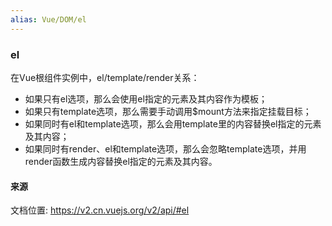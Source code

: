 ```yaml
---
alias: Vue/DOM/el
---
```

### el


在Vue根组件实例中，el/template/render关系：
* 如果只有el选项，那么会使用el指定的元素及其内容作为模板；
* 如果只有template选项，那么需要手动调用$mount方法来指定挂载目标；
* 如果同时有el和template选项，那么会用template里的内容替换el指定的元素及其内容；
* 如果同时有render、el和template选项，那么会忽略template选项，并用render函数生成内容替换el指定的元素及其内容。



#### 来源
文档位置: https://v2.cn.vuejs.org/v2/api/#el